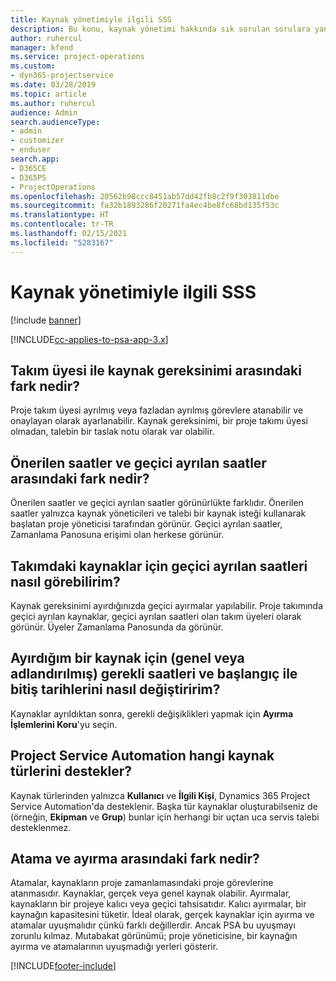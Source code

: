 ```yaml
---
title: Kaynak yönetimiyle ilgili SSS
description: Bu konu, kaynak yönetimi hakkında sık sorulan sorulara yanıt sağlar.
author: ruhercul
manager: kfend
ms.service: project-operations
ms.custom:
- dyn365-projectservice
ms.date: 03/28/2019
ms.topic: article
ms.author: ruhercul
audience: Admin
search.audienceType:
- admin
- customizer
- enduser
search.app:
- D365CE
- D365PS
- ProjectOperations
ms.openlocfilehash: 20562b98ccc8451ab57dd42fb8c2f9f303811dbe
ms.sourcegitcommit: fa32b1893286f20271fa4ec4be8fc68bd135f53c
ms.translationtype: HT
ms.contentlocale: tr-TR
ms.lasthandoff: 02/15/2021
ms.locfileid: "5283167"
---
```

# <a name="resource-management-faq"></a>Kaynak yönetimiyle ilgili SSS

[!include [banner](../includes/psa-now-project-operations.md)]

[!INCLUDE[cc-applies-to-psa-app-3.x](../includes/cc-applies-to-psa-app-3x.md)]

## <a name="what-is-the-difference-between-a-team-member-and-a-resource-requirement"></a>Takım üyesi ile kaynak gereksinimi arasındaki fark nedir?

Proje takım üyesi ayrılmış veya fazladan ayrılmış görevlere atanabilir ve onaylayan olarak ayarlanabilir. Kaynak gereksinimi, bir proje takımı üyesi olmadan, talebin bir taslak notu olarak var olabilir. 

## <a name="what-is-the-difference-between-proposed-and-soft-booked-hours"></a>Önerilen saatler ve geçici ayrılan saatler arasındaki fark nedir?

Önerilen saatler ve geçici ayrılan saatler görünürlükte farklıdır. Önerilen saatler yalnızca kaynak yöneticileri ve talebi bir kaynak isteği kullanarak başlatan proje yöneticisi tarafından görünür. Geçici ayrılan saatler, Zamanlama Panosuna erişimi olan herkese görünür.

## <a name="how-can-i-see-the-soft-booked-hours-for-resources-on-a-team"></a>Takımdaki kaynaklar için geçici ayrılan saatleri nasıl görebilirim?

Kaynak gereksinimi ayırdığınızda geçici ayırmalar yapılabilir. Proje takımında geçici ayrılan kaynaklar, geçici ayrılan saatleri olan takım üyeleri olarak görünür. Üyeler Zamanlama Panosunda da görünür.

## <a name="how-do-i-change-the-required-hours-and-the-start-and-end-dates-for-a-resource-generic-or-named-that-i-booked"></a>Ayırdığım bir kaynak için (genel veya adlandırılmış) gerekli saatleri ve başlangıç ile bitiş tarihlerini nasıl değiştiririm?

Kaynaklar ayrıldıktan sonra, gerekli değişiklikleri yapmak için **Ayırma İşlemlerini Koru**'yu seçin.

## <a name="what-resources-types-does-project-service-automation-support"></a>Project Service Automation hangi kaynak türlerini destekler?

Kaynak türlerinden yalnızca **Kullanıcı** ve **İlgili Kişi**, Dynamics 365 Project Service Automation'da desteklenir. Başka tür kaynaklar oluşturabilseniz de (örneğin, **Ekipman** ve **Grup**) bunlar için herhangi bir uçtan uca servis talebi desteklenmez.

## <a name="what-is-the-difference-between-an-assignment-and-a-booking"></a>Atama ve ayırma arasındaki fark nedir?

Atamalar, kaynakların proje zamanlamasındaki proje görevlerine atanmasıdır. Kaynaklar, gerçek veya genel kaynak olabilir. Ayırmalar, kaynakların bir projeye kalıcı veya geçici tahsisatıdır. Kalıcı ayırmalar, bir kaynağın kapasitesini tüketir. İdeal olarak, gerçek kaynaklar için ayırma ve atamalar uyuşmalıdır çünkü farklı değillerdir. Ancak PSA bu uyuşmayı zorunlu kılmaz. Mutabakat görünümü; proje yöneticisine, bir kaynağın ayırma ve atamalarının uyuşmadığı yerleri gösterir.


[!INCLUDE[footer-include](../includes/footer-banner.md)]